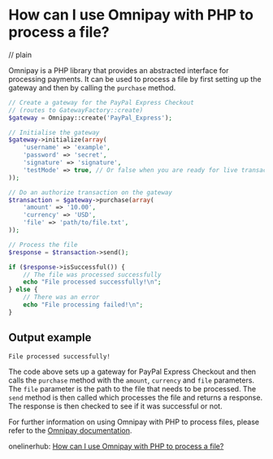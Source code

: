 # How can I use Omnipay with PHP to process a file?
// plain

Omnipay is a PHP library that provides an abstracted interface for processing payments. It can be used to process a file by first setting up the gateway and then by calling the `purchase` method.

```php
// Create a gateway for the PayPal Express Checkout
// (routes to GatewayFactory::create)
$gateway = Omnipay::create('PayPal_Express');

// Initialise the gateway
$gateway->initialize(array(
    'username' => 'example',
    'password' => 'secret',
    'signature' => 'signature',
    'testMode' => true, // Or false when you are ready for live transactions
));

// Do an authorize transaction on the gateway
$transaction = $gateway->purchase(array(
    'amount' => '10.00',
    'currency' => 'USD',
    'file' => 'path/to/file.txt',
));

// Process the file
$response = $transaction->send();

if ($response->isSuccessful()) {
    // The file was processed successfully
    echo "File processed successfully!\n";
} else {
    // There was an error
    echo "File processing failed!\n";
}
```

## Output example

```
File processed successfully!
```

The code above sets up a gateway for PayPal Express Checkout and then calls the `purchase` method with the `amount`, `currency` and `file` parameters. The `file` parameter is the path to the file that needs to be processed. The `send` method is then called which processes the file and returns a response. The response is then checked to see if it was successful or not.

For further information on using Omnipay with PHP to process files, please refer to the [Omnipay documentation](https://omnipay.thephpleague.com/).

onelinerhub: [How can I use Omnipay with PHP to process a file?](https://onelinerhub.com/php-omnipay/how-can-i-use-omnipay-with-php-to-process-a-file)